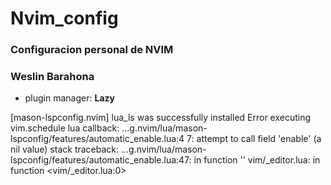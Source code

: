 # Nvim_config

### Configuracion personal de NVIM
### Weslin Barahona


- plugin manager: **Lazy**

[mason-lspconfig.nvim] lua_ls was successfully installed
Error executing vim.schedule lua callback: ...g.nvim/lua/mason-lspconfig/features/automatic_enable.lua:4
7: attempt to call field 'enable' (a nil value)
stack traceback:
        ...g.nvim/lua/mason-lspconfig/features/automatic_enable.lua:47: in function ''
        vim/_editor.lua: in function <vim/_editor.lua:0>

